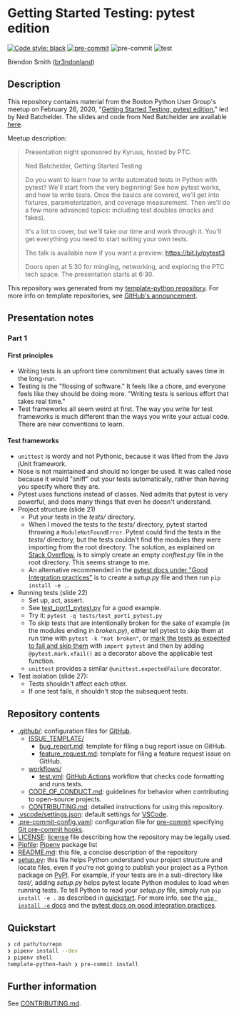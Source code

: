 # Getting Started Testing: pytest edition

[![Code style: black](https://img.shields.io/badge/code%20style-black-000000.svg)](https://github.com/psf/black)
[![pre-commit](https://img.shields.io/badge/pre--commit-enabled-brightgreen?logo=pre-commit&logoColor=white)](https://github.com/pre-commit/pre-commit)
![pre-commit](https://github.com/br3ndonland/test3/workflows/pre-commit/badge.svg)
![test](https://github.com/br3ndonland/test3/workflows/test/badge.svg)

Brendon Smith ([br3ndonland](https://github.com/br3ndonland/))

## Description

This repository contains material from the Boston Python User Group's meetup on February 26, 2020, "[Getting Started Testing: pytest edition](https://www.meetup.com/bostonpython/events/266720542/)," led by Ned Batchelder. The slides and code from Ned Batchelder are available [here](https://nedbatchelder.com/text/test3.html).

Meetup description:

> Presentation night sponsored by Kyruus, hosted by PTC.
>
> Ned Batchelder, Getting Started Testing
>
> Do you want to learn how to write automated tests in Python with pytest? We'll start from the very beginning! See how pytest works, and how to write tests. Once the basics are covered, we'll get into fixtures, parameterization, and coverage measurement. Then we'll do a few more advanced topics: including test doubles (mocks and fakes).
>
> It's a lot to cover, but we'll take our time and work through it. You'll get everything you need to start writing your own tests.
>
> The talk is available now if you want a preview: https://bit.ly/pytest3
>
> Doors open at 5:30 for mingling, networking, and exploring the PTC tech space. The presentation starts at 6:30.

This repository was generated from my [template-python repository](https://github.com/br3ndonland/template-python). For more info on template repositories, see [GitHub's announcement](https://github.blog/2019-06-06-generate-new-repositories-with-repository-templates/).

## Presentation notes

### Part 1

#### First principles

- Writing tests is an upfront time commitment that actually saves time in the long-run.
- Testing is the "flossing of software." It feels like a chore, and everyone feels like they should be doing more. "Writing tests is serious effort that takes real time."
- Test frameworks all seem weird at first. The way you write for test frameworks is much different than the ways you write your actual code. There are new conventions to learn.

#### Test frameworks

- `unittest` is wordy and not Pythonic, because it was lifted from the Java jUnit framework.
- Nose is not maintained and should no longer be used. It was called nose because it would "sniff" out your tests automatically, rather than having you specify where they are.
- Pytest uses functions instead of classes. Ned admits that pytest is very powerful, and does many things that even he doesn't understand.
- Project structure (slide 21)
  - Put your tests in the _tests/_ directory.
  - When I moved the tests to the _tests/_ directory, pytest started throwing a `ModuleNotFoundError`. Pytest could find the tests in the _tests/_ directory, but the tests couldn't find the modules they were importing from the root directory. The solution, as explained on [Stack Overflow](https://stackoverflow.com/questions/10253826), is to simply create an empty _conftest.py_ file in the root directory. This seems strange to me.
  - An alternative recommended in the [pytest docs under "Good Integration practices"](https://docs.pytest.org/en/latest/goodpractices.html) is to create a _setup.py_ file and then run `pip install -e .`.
- Running tests (slide 22)
  - Set up, act, assert.
  - See [test_port1_pytest.py](tests/test_port1_pytest.py) for a good example.
  - Try it: `pytest -q tests/test_port1_pytest.py`
  - To skip tests that are intentionally broken for the sake of example (in the modules ending in _broken.py_), either tell pytest to skip them at run time with `pytest -k "not broken"`, or [mark the tests as expected to fail and skip them](https://docs.pytest.org/en/latest/skipping.html) with `import pytest` and then by adding `@pytest.mark.xfail()` as a decorator above the applicable test function.
  - `unittest` provides a similar `@unittest.expectedFailure` decorator.
- Test isolation (slide 27):
  - Tests shouldn't affect each other.
  - If one test fails, it shouldn't stop the subsequent tests.

## Repository contents

- [.github/](.github): configuration files for [GitHub](https://github.com/).
  - [ISSUE_TEMPLATE/](.github/ISSUE_TEMPLATE)
    - [bug_report.md](.github/ISSUE_TEMPLATE/bug_report.md): template for filing a bug report issue on GitHub.
    - [feature_request.md](.github/ISSUE_TEMPLATE/feature_request.md): template for filing a feature request issue on GitHub.
  - [workflows/](.github/workflows)
    - [test.yml](.github/workflows/test.yml): [GitHub Actions](https://github.com/features/actions) workflow that checks code formatting and runs tests.
  - [CODE_OF_CONDUCT.md](.github/CODE_OF_CONDUCT.md): guidelines for behavior when contributing to open-source projects.
  - [CONTRIBUTING.md](.github/CONTRIBUTING.md): detailed instructions for using this repository.
- [.vscode/settings.json](.vscode/settings.json): default settings for [VSCode](https://code.visualstudio.com/).
- [.pre-commit-config.yaml](.pre-commit-config.yaml): configuration file for [pre-commit](https://pre-commit.com/) specifying [Git pre-commit hooks](https://www.git-scm.com/docs/githooks).
- [LICENSE](LICENSE): [license](https://choosealicense.com/) file describing how the repository may be legally used.
- [Pipfile](Pipfile): [Pipenv](https://pipenv.readthedocs.io/) package list
- [README.md](README.md): this file, a concise description of the repository
- [setup.py](setup.py): this file helps Python understand your project structure and locate files, even if you're not going to publish your project as a Python package on [PyPI](https://pypi.org/). For example, if your tests are in a sub-directory like _test/_, adding _setup.py_ helps pytest locate Python modules to load when running tests. To tell Python to read your _setup.py_ file, simply run `pip install -e .` as described in [quickstart](#quickstart). For more info, see the [`pip install -e` docs](https://pip.pypa.io/en/stable/reference/pip_install/#editable-installs) and the [pytest docs on good integration practices](https://docs.pytest.org/en/latest/goodpractices.html).

## Quickstart

```sh
❯ cd path/to/repo
❯ pipenv install --dev
❯ pipenv shell
template-python-hash ❯ pre-commit install
```

## Further information

See [CONTRIBUTING.md](.github/CONTRIBUTING.md).
